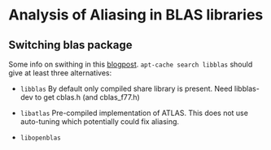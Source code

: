 
Analysis of Aliasing in BLAS libraries
======================================

Switching blas package
----------------------

Some info on swithing in this [blogpost](http://www.stat.cmu.edu/~nmv/2013/07/09/for-faster-r-use-openblas-instead-better-than-atlas-trivial-to-switch-to-on-ubuntu/). `apt-cache search libblas` should give at least three alternatives:

 *	`libblas`
	By default only compiled share library is present. Need libblas-dev to get cblas.h (and cblas_f77.h)

 *	`libatlas`
	Pre-compiled implementation of ATLAS. This does not use auto-tuning which potentially could fix aliasing.

 * 	`libopenblas`

